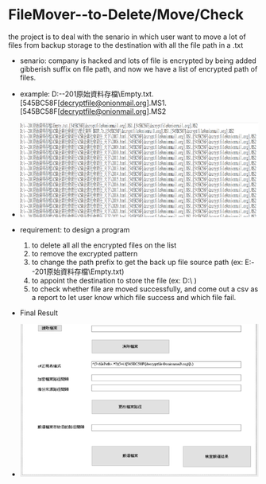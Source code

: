 # FileMover--to-Delete/Move/Check
the project is to deal with the senario in which user want to move a lot of files from backup storage to the destination with all the file path in a .txt 

* senario: company is hacked and lots of  file is encrypted by being added gibberish suffix on file path, and now we have a list of encrypted path of files.

* example: D:\--201原始資料存檔\Empty.txt.[545BC58F[decryptfile@onionmail.org].MS1.[545BC58F[decryptfile@onionmail.org].MS2
* ![image](FileListPic.png)

* requirement: to design a program 
  1. to delete all all the encrypted files on the list 
  2. to remove the excrypted pattern 
  3. to change the path prefix to get the back up file source path (ex: E:\--201原始資料存檔\Empty.txt)
  4. to appoint the destination to store the file (ex: D:\\ )
  5. to check whether file are moved successfully, and  come out a csv as a report to let user know  which file success and which file fail. 

* Final Result
* ![image](ProcessPic.png)
